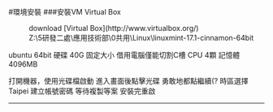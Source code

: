 #環境安裝
###安裝VM Virtual Box
<dl>
<dd>download [Virtual Box](http://www.virtualbox.org/) </dd>
<dd>Z:\5研發二處\應用技術部\0共用\Linux\linuxmint-17.1-cinnamon-64bit</dd>
</dl>
ubuntu 64bit
硬碟  40G  固定大小
借用電腦僅能切割C槽
CPU 4顆
記憶體 4096MB

打開機器，使用光碟檔啟動
進入畫面後點擊光碟
勇敢地都點繼續(?
時區選擇Taipei
建立帳號密碼
等待複製等案
安裝完重啟
___

